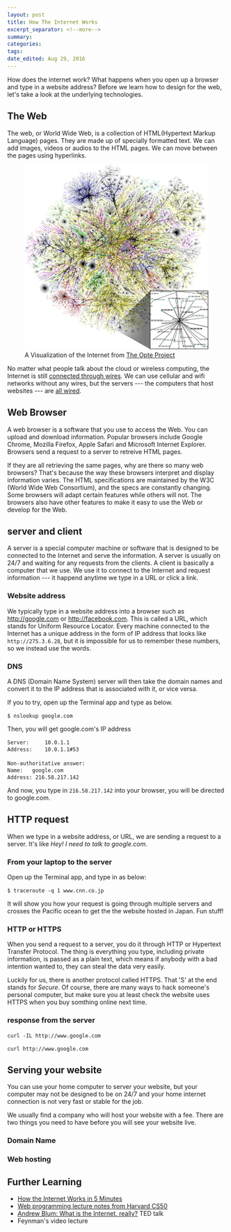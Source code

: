 ```yaml
---
layout: post	
title: How The Internet Works
excerpt_separator: <!--more-->
summary: 
categories:
tags:
date_edited: Aug 29, 2016
---
```


How does the internet work? What happens when you open up a browser and type in a website address? Before we learn how to design for the web, let's take a look at the underlying technologies.




## The Web
The web, or World Wide Web, is a collection of HTML(Hypertext Markup Language) pages. They are made up of specially formatted text. We can add images, videos or audios to the HTML pages. We can move between the pages using hyperlinks.

<figure>
	<img src="/images/how-the-internet-works/internet-map.png" alt="A Visualization of the Internet">
	<figcaption>
		A Visualization of the Internet from <a href="https://en.wikipedia.org/wiki/Web_browser#/media/File:Internet_map_1024_-_transparent,_inverted.png">The Opte Project</a>
	</figcaption>
</figure>

No matter what people talk about the cloud or wireless computing, the Internet is still [connected through wires](https://www.youtube.com/watch?v=IlAJJI-qG2k). We can use cellular and wifi networks without any wires, but the servers --- the computers that host websites --- are [all wired](http://www.submarinecablemap.com).




## Web Browser
A web browser is a software that you use to access the Web. You can upload and download information. Popular browsers include Google Chrome, Mozilla Firefox, Apple Safari and Microsoft Internet Explorer. Browsers send a request to a server to retreive HTML pages. 

If they are all retrieving the same pages, why are there so many web browsers? That's because the way these browsers interpret and display information varies. The HTML specifications are maintained by the W3C (World Wide Web Consortium), and the specs are constantly changing. Some browsers will adapt certain features while others will not. The browsers also have other features to make it easy to use the Web or develop for the Web.




## server and client
A server is a special computer machine or software that is designed to be connected to the Internet and serve the information. A server is usually on 24/7 and waiting for any requests from the clients. A client is basically a computer that we use. We use it to connect to the Internet and request information --- it happend anytime we type in a URL or click a link.


### Website address
We typically type in a website address into a browser such as http://google.com or http://facebook.com. This is called a URL, which stands for Uniform Resource Locator. Every machine connected to the Internet has a unique address in the form of IP address that looks like `http://275.3.6.28`, but it is impossible for us to remember these numbers, so we instead use the words.

### DNS
A DNS (Domain Name System) server will then take the domain names and convert it to the IP address that is associated with it, or vice versa.

If you to try, open up the Terminal app and type as below.

```
$ nslookup google.com
```

Then, you will get google.com's IP address

```
Server:		10.0.1.1
Address:	10.0.1.1#53

Non-authoritative answer:
Name:	google.com
Address: 216.58.217.142
```

And now, you type in `216.58.217.142` into your browser, you will be directed to google.com.





## HTTP request
When we type in a website address, or URL, we are sending a request to a server. It's like *Hey! I need to talk to google.com*.

### From your laptop to the server
Open up the Terminal app, and type in as below:

```
$ traceroute -q 1 www.cnn.co.jp
```

It will show you how your request is going through multiple servers and crosses the Pacific ocean to get the the website hosted in Japan. Fun stuff!

### HTTP or HTTPS
When you send a request to a server, you do it through HTTP or Hypertext Transfer Protocol. The thing is everything you type, including private information, is passed as a plain text, which means if anybody with a bad intention wanted to, they can steal the data very easily.

Luckily for us, there is another protocol called HTTPS. That 'S' at the end stands for *Secure*. Of course, there are many ways to hack someone's personal computer, but make sure you at least check the website uses HTTPS when you buy somthing online next time.

### response from the server

```
curl -IL http://www.google.com
```

```
curl http://www.google.com
```





## Serving your website
You can use your home computer to server your website, but your computer may not be designed to be on 24/7 and your home internet connection is not very fast or stable for the job.

We usually find a company who will host your website with a fee. There are two things you need to have before you will see your website live.

### Domain Name

### Web hosting






## Further Learning
- [How the Internet Works in 5 Minutes](https://www.youtube.com/watch?v=7_LPdttKXPc)
- [Web programming lecture notes from Harvard CS50](http://cdn.cs50.net/2015/fall/lectures/6/m/notes6m/notes6m.html#web_programming)
- [Andrew Blum: What is the Internet, really?](https://www.youtube.com/watch?v=XE_FPEFpHt4) TED talk
- Feynman's video lecture




